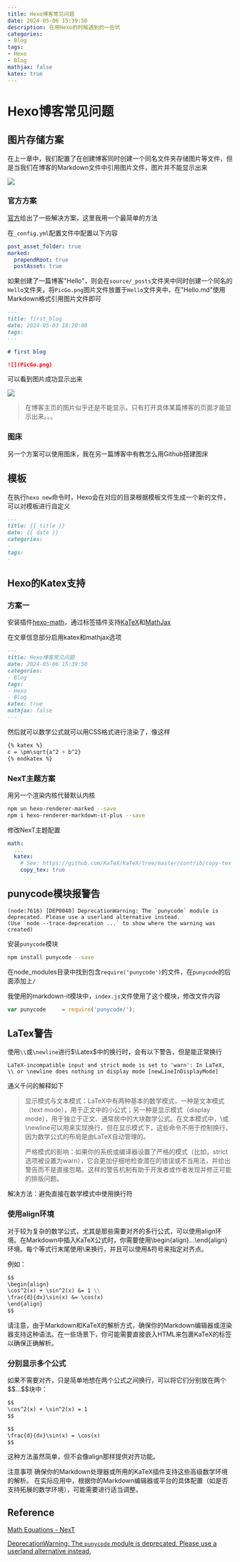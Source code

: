 ```yaml
---
title: Hexo博客常见问题
date: 2024-05-06 15:39:50
description: 在用Hexo的时候遇到的一些坑
categories:
- Blog
tags:
- Hexo
- Blog
mathjax: false
katex: true
---
```


# Hexo博客常见问题

## 图片存储方案

在上一章中，我们配置了在创建博客同时创建一个同名文件夹存储图片等文件，但是当我们在博客的Markdown文件中引用图片文件，图片并不能显示出来

<img src="Image_Reference_Failed.png" style="max-width:100%;">

### 官方方案

[官方](https://hexo.io/docs/asset-folders.html)给出了一些解决方案，这里我用一个最简单的方法

在`_config.yml`配置文件中配置以下内容

```yml [Blogroot]/_config.yml
post_asset_folder: true
marked:
  prependRoot: true
  postAsset: true
```

如果创建了一篇博客"Hello"，则会在`source/_posts`文件夹中同时创建一个同名的`Hello`文件夹，将`PicGo.png`图片文件放置于`Hello`文件夹中，在"Hello.md"使用Markdown格式引用图片文件即可


```md source/_posts/first_blog.md
---
title: first_blog
date: 2024-05-03 18:20:08
tags:
---

# first blog

![](PicGo.png)
```

可以看到图片成功显示出来

<img src="Image_Displayed.png" style="max-width:100%;">

> 在博客主页的图片似乎还是不能显示，只有打开具体某篇博客的页面才能显示出来。。。

### 图床

另一个方案可以使用图床，我在另一篇博客中有教怎么用Github搭建图床

## 模板

在执行`hexo new`命令时，Hexo会在对应的目录根据模板文件生成一个新的文件，可以对模板进行自定义

```md scaffolds/post.md
---
title: {{ title }}
date: {{ date }}
categories: 
- 
tags: 
- 
```

## Hexo的Katex支持

### 方案一

安装插件[hexo-math](https://github.com/hexojs/hexo-math)，通过标签插件支持[KaTeX](https://katex.org/)和[MathJax](https://www.mathjax.org/)

在文章信息部分启用katex和mathjax选项

```md
---
title: Hexo博客常见问题
date: 2024-05-06 15:39:50
categories:
- Blog
tags:
- Hexo
- Blog
katex: true
mathjax: false
---
```

然后就可以数学公式就可以用CSS格式进行渲染了，像这样

```css
{% katex %}
c = \pm\sqrt{a^2 + b^2}
{% endkatex %}
```

### NexT主题方案

用另一个渲染内核代替默认内核

```sh
npm un hexo-renderer-marked --save
npm i hexo-renderer-markdown-it-plus --save
```

修改NexT主题配置

```yml [Blogroot]/_config.next.yml
math:
  ...
  katex:
    # See: https://github.com/KaTeX/KaTeX/tree/master/contrib/copy-tex
    copy_tex: true
```

## punycode模块报警告

```
(node:7616) [DEP0040] DeprecationWarning: The `punycode` module is deprecated. Please use a userland alternative instead.
(Use `node --trace-deprecation ...` to show where the warning was created)
```

安装`punycode`模块

```sh
npm install punycode --save
```

在node_modules目录中找到包含`require('punycode')`的文件，在`punycode`的后面添加上`/`

我使用的markdown-it模块中，`index.js`文件使用了这个模块，修改文件内容

```js [Blogroot]/node_modules/markdown-it/lib/index.js
var punycode     = require('punycode/');
```

## LaTex警告

使用`\\`或`\newline`进行$\Latex$中的换行时，会有以下警告，但是能正常换行

```
LaTeX-incompatible input and strict mode is set to 'warn': In LaTeX, \\ or \newline does nothing in display mode [newLineInDisplayMode]
```

通义千问的解释如下

> 显示模式与文本模式：LaTeX中有两种基本的数学模式，一种是文本模式（text mode），用于正文中的小公式；另一种是显示模式（display mode），用于独立于正文、通常居中的大块数学公式。在文本模式中，\\或\newline可以用来实现换行，但在显示模式下，这些命令不用于控制换行，因为数学公式的布局是由LaTeX自动管理的。
> 
> 严格模式的影响：如果你的系统或编译器设置了严格的模式（比如，strict选项被设置为warn），它会更加仔细地检查潜在的错误或不当用法，并给出警告而不是直接忽略。这样的警告机制有助于开发者或作者发现并修正可能的排版问题。

解决方法：避免直接在数学模式中使用换行符

### 使用align环境
对于较为复杂的数学公式，尤其是那些需要对齐的多行公式，可以使用align环境。在Markdown中插入KaTeX公式时，你需要使用\begin{align}...\end{align}环境。每个等式行末尾使用\\来换行，并且可以使用&符号来指定对齐点。

例如：

```Markdown
$$
\begin{align}
\cos^2(x) + \sin^2(x) &= 1 \\
\frac{d}{dx}\sin(x) &= \cos(x)
\end{align}
$$
```
请注意，由于Markdown和KaTeX的解析方式，确保你的Markdown编辑器或渲染器支持这种语法。在一些场景下，你可能需要直接嵌入HTML来包裹KaTeX的标签以确保正确解析。

### 分别显示多个公式
如果不需要对齐，只是简单地想在两个公式之间换行，可以将它们分别放在两个\$\$...\$\$块中：

```Markdown
$$
\cos^2(x) + \sin^2(x) = 1
$$

$$
\frac{d}{dx}\sin(x) = \cos(x)
$$
```
这种方法虽然简单，但不会像align那样提供对齐功能。

注意事项
确保你的Markdown处理器或所用的KaTeX插件支持这些高级数学环境的解析。
在实际应用中，根据你的Markdown编辑器或平台的具体配置（如是否支持拓展的数学环境），可能需要进行适当调整。

## Reference

[Math Equations - NexT](https://theme-next.js.org/docs/third-party-services/math-equations.html?highlight=math)

[DeprecationWarning: The `punycode` module is deprecated. Please use a userland alternative instead.](https://blog.csdn.net/u014378628/article/details/134555420)
